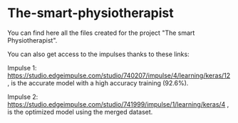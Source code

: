 # The-smart-physiotherapist

You can find here all the files created for the project "The smart Physiotherapist".

You can also get access to the impulses thanks to these links:

Impulse 1: https://studio.edgeimpulse.com/studio/740207/impulse/4/learning/keras/12 , is the accurate model with a high accuracy training (92.6%).

Impulse 2: https://studio.edgeimpulse.com/studio/741999/impulse/1/learning/keras/4 , is the optimized model using the merged dataset.
